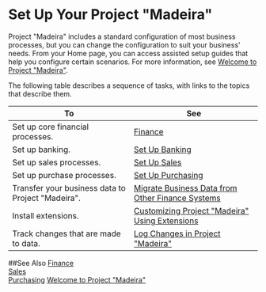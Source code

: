 <properties
	pageTitle="Set Up Your Project “Madeira” | Project “Madeira”"
    description="Set Up Your Project “Madeira”"
    services="project-madeira"
    documentationCenter=""
    authors="edupont04"/>
<tags
    ms.service="project-madeira"
    ms.topic="article"
    ms.devlang="na"
    ms.tgt_pltfrm="na"
    ms.workload="na"
    ms.date="09/08/2016"
    ms.author="edupont04" />

# Set Up Your Project "Madeira"
Project "Madeira" includes a standard configuration of most business processes, but you can change the configuration to suit your business' needs.
From your Home page, you can access assisted setup guides that help you configure certain scenarios. For more information, see [Welcome to Project "Madeira"](madeira-get-started.md).  

The following table describes a sequence of tasks, with links to the topics that describe them.

| To                                                                  | See                      |
|---------------------------------------------------------------------|--------------------------|
|Set up core financial processes.|[Finance](finance-setup-finance.md)|
|Set up banking.|[Set Up Banking](bank-setup-banking.md)|
|Set up sales processes.|[Set Up Sales](sales-setup-sales.md)|
|Set up purchase processes.|[Set Up Purchasing](purchasing-setup-purchasing.md)|
|Transfer your business data to Project "Madeira".| [Migrate Business Data from Other Finance Systems](upload-data.md)|
|Install extensions.|[Customizing Project "Madeira" Using Extensions](ui-extensions.md)|
|Track changes that are made to data.|[Log Changes in Project "Madeira"](across-log-changes.md)|


##See Also
[Finance](finance.md)  
[Sales](sales-manage-sales.md)  
[Purchasing](purchasing-manage-purchasing.md)
[Welcome to Project "Madeira"](madeira-get-started.md)
